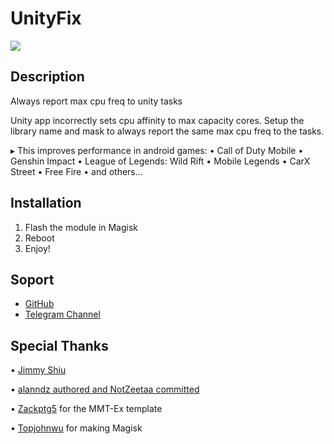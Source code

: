 # UnityFix

![](https://i.ibb.co/bvcBtGQ/1670234941155.png)

## Description
Always report max cpu freq to unity tasks

Unity app incorrectly sets cpu affinity to max capacity cores.
Setup the library name and mask to always report the same max
cpu freq to the tasks.

▸ This improves performance in android games:
• Call of Duty Mobile
• Genshin Impact
• League of Legends: Wild Rift
• Mobile Legends
• CarX Street
• Free Fire
• and others...

## Installation 
1. Flash the module in Magisk
3. Reboot
4. Enjoy!

## Soport
- [GitHub](https://github.com/LeanxModulostk/UnityFix) 
- [Telegram Channel](https://t.me/modulostk)

## Special Thanks

• [Jimmy Shiu](https://android.googlesource.com/device/google/sunfish/+/446024a^!/)

• [alanndz authored and NotZeetaa committed](https://github.com/NotZeetaa/device_xiaomi_sm8250-common-4/commit/f9cb3ad1fb850e0c80d0f7684a4b4b1643aa6b41)

• [Zackptg5](https://github.com/Zackptg5) for the MMT-Ex template

• [Topjohnwu](https://github.com/topjohnwu) for making Magisk